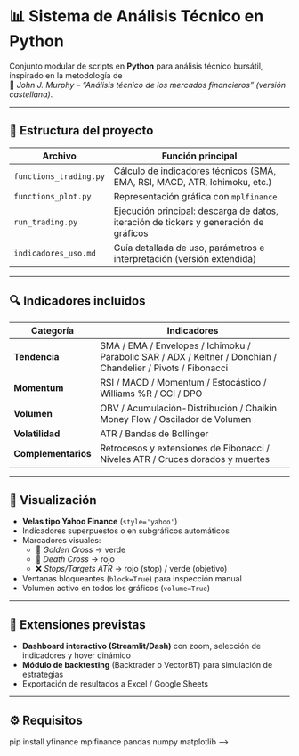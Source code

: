 # 📊 Sistema de Análisis Técnico en Python

Conjunto modular de scripts en **Python** para análisis técnico bursátil, inspirado en la metodología de  
📘 *John J. Murphy – “Análisis técnico de los mercados financieros” (versión castellana)*.

---

## 🧩 Estructura del proyecto

| Archivo | Función principal |
|----------|-------------------|
| `functions_trading.py` | Cálculo de indicadores técnicos (SMA, EMA, RSI, MACD, ATR, Ichimoku, etc.) |
| `functions_plot.py` | Representación gráfica con `mplfinance` |
| `run_trading.py` | Ejecución principal: descarga de datos, iteración de tickers y generación de gráficos |
| `indicadores_uso.md` | Guía detallada de uso, parámetros e interpretación (versión extendida) |

---

## 🔍 Indicadores incluidos

| Categoría | Indicadores |
|------------|--------------|
| **Tendencia** | SMA / EMA / Envelopes / Ichimoku / Parabolic SAR / ADX / Keltner / Donchian / Chandelier / Pivots / Fibonacci |
| **Momentum** | RSI / MACD / Momentum / Estocástico / Williams %R / CCI / DPO |
| **Volumen** | OBV / Acumulación-Distribución / Chaikin Money Flow / Oscilador de Volumen |
| **Volatilidad** | ATR / Bandas de Bollinger |
| **Complementarios** | Retrocesos y extensiones de Fibonacci / Niveles ATR / Cruces dorados y muertes |

---

## 🎨 Visualización

- **Velas tipo Yahoo Finance** (`style='yahoo'`)
- Indicadores superpuestos o en subgráficos automáticos
- Marcadores visuales:
  - 🔼 *Golden Cross* → verde  
  - 🔽 *Death Cross* → rojo  
  - ❌ *Stops/Targets ATR* → rojo (stop) / verde (objetivo)
- Ventanas bloqueantes (`block=True`) para inspección manual
- Volumen activo en todos los gráficos (`volume=True`)

---

## 🧠 Extensiones previstas

- **Dashboard interactivo (Streamlit/Dash)** con zoom, selección de indicadores y hover dinámico  
- **Módulo de backtesting** (Backtrader o VectorBT) para simulación de estrategias  
- Exportación de resultados a Excel / Google Sheets

---

## ⚙️ Requisitos

pip install yfinance mplfinance pandas numpy matplotlib -->

